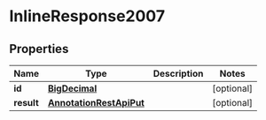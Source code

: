 # InlineResponse2007

## Properties
Name | Type | Description | Notes
------------ | ------------- | ------------- | -------------
**id** | [**BigDecimal**](BigDecimal.md) |  |  [optional]
**result** | [**AnnotationRestApiPut**](AnnotationRestApiPut.md) |  |  [optional]
